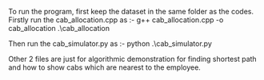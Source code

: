 To run the program, first keep the dataset in the same folder as the codes.
Firstly run the cab_allocation.cpp as :-
  g++ cab_allocation.cpp -o cab_allocation
  .\cab_allocation

Then run the cab_simulator.py as :-
  python .\cab_simulator.py

Other 2 files are just for algorithmic demonstration for finding shortest path and how to show cabs which are nearest to the employee.
